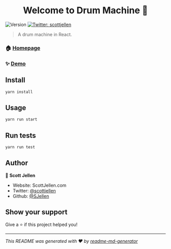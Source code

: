<h1 align="center">Welcome to Drum Machine 👋</h1>
<p>
  <img alt="Version" src="https://img.shields.io/badge/version-0.1.0-blue.svg?cacheSeconds=2592000" />
  <a href="https://twitter.com/scottjellen" target="_blank">
    <img alt="Twitter: scottjellen" src="https://img.shields.io/twitter/follow/scottjellen.svg?style=social" />
  </a>
</p>

> A drum machine in React.

### 🏠 [Homepage](https://drum-machine-xi.vercel.app/)

### ✨ [Demo](https://drum-machine-xi.vercel.app/)

## Install

```sh
yarn install
```

## Usage

```sh
yarn run start
```

## Run tests

```sh
yarn run test
```

## Author

👤 **Scott Jellen**

* Website: ScottJellen.com
* Twitter: [@scottjellen](https://twitter.com/scottjellen)
* Github: [@SJellen](https://github.com/SJellen)

## Show your support

Give a ⭐️ if this project helped you!

***
_This README was generated with ❤️ by [readme-md-generator](https://github.com/kefranabg/readme-md-generator)_